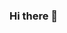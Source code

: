 ### Hi there 👋

<!--
**aayushvijay/aayushvijay** is a ✨ _special_ ✨ repository because its `README.md` (this file) appears on your GitHub profile.

- 🔭 I’m currently working on **MERN Stack Development**
- 🌱 I’m currently learning **Restful APIs & Machine Learning**
- 👯 I’m looking to collaborate on **Web Projects**
- :+1: Interests : **Data Structures**
- 📫 How to reach me: [aayushvj8699@gamil.com]
- ⚡ Fun fact: > The first computer bug was an actual bug

